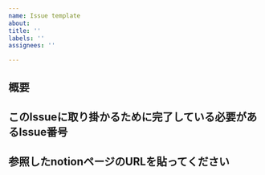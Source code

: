 ```yaml
---
name: Issue template
about: 
title: ''
labels: ''
assignees: ''

---
```


## 概要




## このIssueに取り掛かるために完了している必要があるIssue番号


## 参照したnotionページのURLを貼ってください
